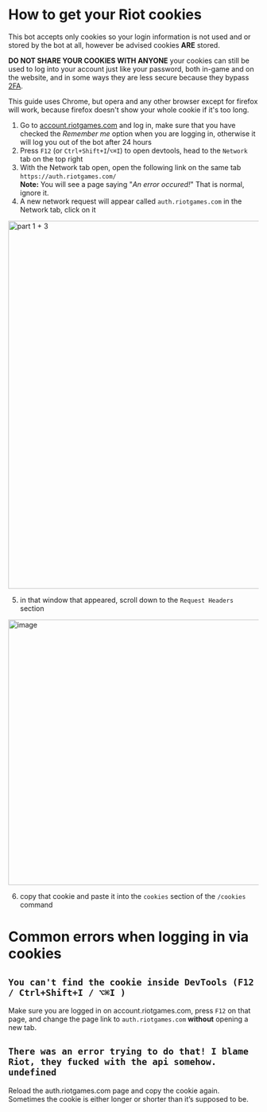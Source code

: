 # How to get your Riot cookies

This bot accepts only cookies so your login information is not used and or stored by the bot at all, however be advised cookies **ARE** stored.

**DO NOT SHARE YOUR COOKIES WITH ANYONE**  your cookies can still be used to log into your account just like your password, both in-game and on the website, and in some ways they are less secure because they bypass [2FA](https://www.riotgames.com/en/news/multi-factor-authentication-has-arrived).

This guide uses Chrome, but opera and any other browser except for firefox will work, because firefox doesn't show your whole cookie if it's too long.

  1. Go to [account.riotgames.com](https://account.riotgames.com) and log in, make sure that you have checked the _Remember me_ option when you are logging in, otherwise it will log you out of the bot after 24 hours
  2. Press `F12` (or `Ctrl+Shift+I`/`⌥⌘I`) to open devtools, head to the `Network` tab on the top right
  3. With the Network tab open, open the following link on the same tab `https://auth.riotgames.com/`\
       **Note:** You will see a page saying "*An error occured!*" That is normal, ignore it.
  4. A new network request will appear called `auth.riotgames.com` in the Network tab, click on it

<img width="1155" height="740" alt="part 1 + 3" src="https://github.com/user-attachments/assets/04e656a0-6fa4-4845-8c71-fa8b1e4dc62d" />

  5. in that window that appeared, scroll down to the `Request Headers` section

<img width="1248" height="534" alt="image" src="https://github.com/user-attachments/assets/f9f0dc07-4993-4949-94c6-7f1d0d4be8f9" />

  6. copy that cookie and paste it into the `cookies` section of the `/cookies` command

# Common errors when logging in via cookies

## `You can't find the cookie inside DevTools (F12 / Ctrl+Shift+I / ⌥⌘I )`
Make sure you are logged in on account.riotgames.com, press `F12` on that page, and change the page link to `auth.riotgames.com` **without** opening a new tab.

## `There was an error trying to do that! I blame Riot, they fucked with the api somehow. undefined`
Reload the auth.riotgames.com page and copy the cookie again.\
Sometimes the cookie is either longer or shorter than it’s supposed to be.

